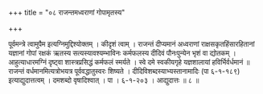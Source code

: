 +++
title = "०८ राजन्तमध्वराणां गोपामृतस्य"

+++

पूर्वमन्त्रे त्वामुपैम इत्यग्निमुद्दिश्योक्तम् । कीदृशं त्वाम् । राजन्तं दीप्यमानं अध्वराणां राक्षसकृतहिंसारहितानां यज्ञानां गोपां रक्षकं ऋतस्य सत्यस्यावश्यम्भाविनः कर्मफलस्य दीदिवं पौनःपुन्येन भृशं वा द्योतकम् । आहुत्याधारमग्निं दृष्ट्वा शास्त्रप्रसिद्धं कर्मफलं स्मर्यते । स्वे दमे स्वकीयगृहे यज्ञशालायां हविर्भिर्वर्धमानं ॥ राजन्तं वर्धमानमित्यत्रोभयत्र पूर्ववद्धातुस्वरः शिष्यते । दीदिविशब्दस्याभ्यस्तानामादिः (पा ६-१-१८९) इत्याद्युदात्तत्वम् । दमशब्दो वृषादिश्वात् । पा । ६-१-२०३ । आद्युदात्तः ॥ ८ ॥
